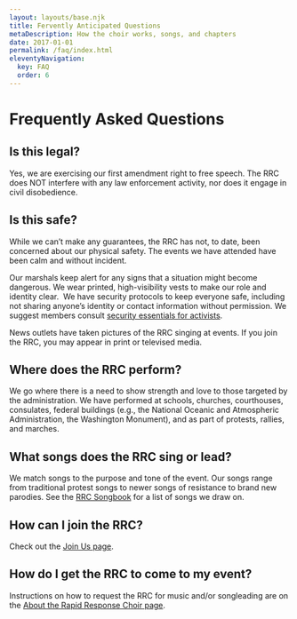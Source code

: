 ```yaml
---
layout: layouts/base.njk
title: Fervently Anticipated Questions
metaDescription: How the choir works, songs, and chapters
date: 2017-01-01
permalink: /faq/index.html
eleventyNavigation:
  key: FAQ
  order: 6
---
```

# Frequently Asked Questions

## Is this legal?

Yes, we are exercising our first amendment right to free speech. The RRC does NOT interfere with any law enforcement activity, nor does it engage in civil disobedience.

## Is this safe?

While we can’t make any guarantees, the RRC has not, to date, been concerned about our physical safety. The events we have attended have been calm and without incident. 

Our marshals keep alert for any signs that a situation might become dangerous. We wear printed, high-visibility vests to make our role and identity clear.  We have security protocols to keep everyone safe, including not sharing anyone’s identity or contact information without permission. We suggest members consult [security essentials for activists](https://activistchecklist.org/essentials/).

News outlets have taken pictures of the RRC singing at events. If you join the RRC, you may appear in print or televised media.

## Where does the RRC perform?

We go where there is a need to show strength and love to those targeted by the administration. We have performed at schools, churches, courthouses, consulates, federal buildings (e.g., the National Oceanic and Atmospheric Administration, the Washington Monument), and as part of protests, rallies, and marches.

## What songs does the RRC sing or lead?

We match songs to the purpose and tone of the event. Our songs range from traditional protest songs to newer songs of resistance to brand new parodies. See the [RRC Songbook](/songs) for a list of songs we draw on.

## How can I join the RRC?

Check out the [Join Us page](/join).

## How do I get the RRC to come to my event?

Instructions on how to request the RRC for music and/or songleading are on the [About the Rapid Response Choir page](/about).
